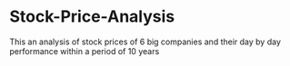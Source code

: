 # Stock-Price-Analysis
This an analysis of stock prices of 6 big companies and their day by day performance within a period of 10 years 
